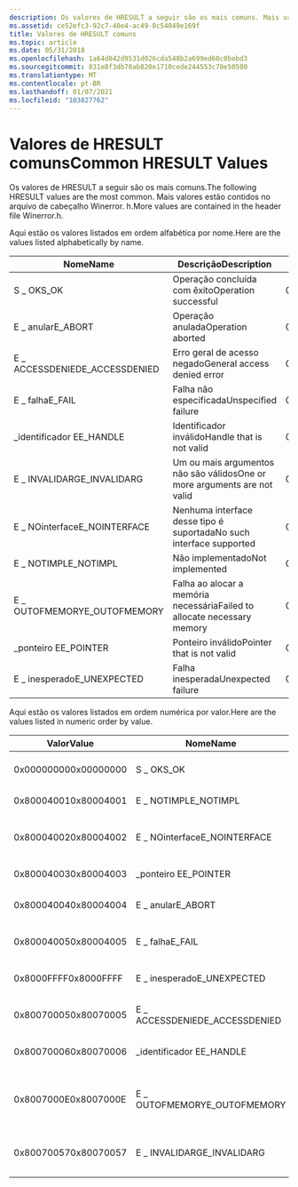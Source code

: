 ```yaml
---
description: Os valores de HRESULT a seguir são os mais comuns. Mais valores estão contidos no arquivo de cabeçalho Winerror. h.
ms.assetid: ce52efc3-92c7-40e4-ac49-0c54049e169f
title: Valores de HRESULT comuns
ms.topic: article
ms.date: 05/31/2018
ms.openlocfilehash: 1a64d042d9531d026cda548b2a699ed60c0bebd3
ms.sourcegitcommit: 831e8f3db78ab820e1710cede244553c70e50500
ms.translationtype: MT
ms.contentlocale: pt-BR
ms.lasthandoff: 01/07/2021
ms.locfileid: "103827762"
---
```

# <a name="common-hresult-values"></a><span data-ttu-id="85037-104">Valores de HRESULT comuns</span><span class="sxs-lookup"><span data-stu-id="85037-104">Common HRESULT Values</span></span>

<span data-ttu-id="85037-105">Os valores de HRESULT a seguir são os mais comuns.</span><span class="sxs-lookup"><span data-stu-id="85037-105">The following HRESULT values are the most common.</span></span> <span data-ttu-id="85037-106">Mais valores estão contidos no arquivo de cabeçalho Winerror. h.</span><span class="sxs-lookup"><span data-stu-id="85037-106">More values are contained in the header file Winerror.h.</span></span>

<span data-ttu-id="85037-107">Aqui estão os valores listados em ordem alfabética por nome.</span><span class="sxs-lookup"><span data-stu-id="85037-107">Here are the values listed alphabetically by name.</span></span>



| <span data-ttu-id="85037-108">Nome</span><span class="sxs-lookup"><span data-stu-id="85037-108">Name</span></span>            | <span data-ttu-id="85037-109">Descrição</span><span class="sxs-lookup"><span data-stu-id="85037-109">Description</span></span>                         | <span data-ttu-id="85037-110">Valor</span><span class="sxs-lookup"><span data-stu-id="85037-110">Value</span></span>      |
|-----------------|-------------------------------------|------------|
| <span data-ttu-id="85037-111">S \_ OK</span><span class="sxs-lookup"><span data-stu-id="85037-111">S\_OK</span></span>           | <span data-ttu-id="85037-112">Operação concluída com êxito</span><span class="sxs-lookup"><span data-stu-id="85037-112">Operation successful</span></span>                | <span data-ttu-id="85037-113">0x00000000</span><span class="sxs-lookup"><span data-stu-id="85037-113">0x00000000</span></span> |
| <span data-ttu-id="85037-114">E \_ anular</span><span class="sxs-lookup"><span data-stu-id="85037-114">E\_ABORT</span></span>        | <span data-ttu-id="85037-115">Operação anulada</span><span class="sxs-lookup"><span data-stu-id="85037-115">Operation aborted</span></span>                   | <span data-ttu-id="85037-116">0x80004004</span><span class="sxs-lookup"><span data-stu-id="85037-116">0x80004004</span></span> |
| <span data-ttu-id="85037-117">E \_ ACCESSDENIED</span><span class="sxs-lookup"><span data-stu-id="85037-117">E\_ACCESSDENIED</span></span> | <span data-ttu-id="85037-118">Erro geral de acesso negado</span><span class="sxs-lookup"><span data-stu-id="85037-118">General access denied error</span></span>         | <span data-ttu-id="85037-119">0x80070005</span><span class="sxs-lookup"><span data-stu-id="85037-119">0x80070005</span></span> |
| <span data-ttu-id="85037-120">E \_ falha</span><span class="sxs-lookup"><span data-stu-id="85037-120">E\_FAIL</span></span>         | <span data-ttu-id="85037-121">Falha não especificada</span><span class="sxs-lookup"><span data-stu-id="85037-121">Unspecified failure</span></span>                 | <span data-ttu-id="85037-122">0x80004005</span><span class="sxs-lookup"><span data-stu-id="85037-122">0x80004005</span></span> |
| <span data-ttu-id="85037-123">\_identificador E</span><span class="sxs-lookup"><span data-stu-id="85037-123">E\_HANDLE</span></span>       | <span data-ttu-id="85037-124">Identificador inválido</span><span class="sxs-lookup"><span data-stu-id="85037-124">Handle that is not valid</span></span>            | <span data-ttu-id="85037-125">0x80070006</span><span class="sxs-lookup"><span data-stu-id="85037-125">0x80070006</span></span> |
| <span data-ttu-id="85037-126">E \_ INVALIDARG</span><span class="sxs-lookup"><span data-stu-id="85037-126">E\_INVALIDARG</span></span>   | <span data-ttu-id="85037-127">Um ou mais argumentos não são válidos</span><span class="sxs-lookup"><span data-stu-id="85037-127">One or more arguments are not valid</span></span> | <span data-ttu-id="85037-128">0x80070057</span><span class="sxs-lookup"><span data-stu-id="85037-128">0x80070057</span></span> |
| <span data-ttu-id="85037-129">E \_ NOinterface</span><span class="sxs-lookup"><span data-stu-id="85037-129">E\_NOINTERFACE</span></span>  | <span data-ttu-id="85037-130">Nenhuma interface desse tipo é suportada</span><span class="sxs-lookup"><span data-stu-id="85037-130">No such interface supported</span></span>         | <span data-ttu-id="85037-131">0x80004002</span><span class="sxs-lookup"><span data-stu-id="85037-131">0x80004002</span></span> |
| <span data-ttu-id="85037-132">E \_ NOTIMPL</span><span class="sxs-lookup"><span data-stu-id="85037-132">E\_NOTIMPL</span></span>      | <span data-ttu-id="85037-133">Não implementado</span><span class="sxs-lookup"><span data-stu-id="85037-133">Not implemented</span></span>                     | <span data-ttu-id="85037-134">0x80004001</span><span class="sxs-lookup"><span data-stu-id="85037-134">0x80004001</span></span> |
| <span data-ttu-id="85037-135">E \_ OUTOFMEMORY</span><span class="sxs-lookup"><span data-stu-id="85037-135">E\_OUTOFMEMORY</span></span>  | <span data-ttu-id="85037-136">Falha ao alocar a memória necessária</span><span class="sxs-lookup"><span data-stu-id="85037-136">Failed to allocate necessary memory</span></span> | <span data-ttu-id="85037-137">0x8007000E</span><span class="sxs-lookup"><span data-stu-id="85037-137">0x8007000E</span></span> |
| <span data-ttu-id="85037-138">\_ponteiro E</span><span class="sxs-lookup"><span data-stu-id="85037-138">E\_POINTER</span></span>      | <span data-ttu-id="85037-139">Ponteiro inválido</span><span class="sxs-lookup"><span data-stu-id="85037-139">Pointer that is not valid</span></span>           | <span data-ttu-id="85037-140">0x80004003</span><span class="sxs-lookup"><span data-stu-id="85037-140">0x80004003</span></span> |
| <span data-ttu-id="85037-141">E \_ inesperado</span><span class="sxs-lookup"><span data-stu-id="85037-141">E\_UNEXPECTED</span></span>   | <span data-ttu-id="85037-142">Falha inesperada</span><span class="sxs-lookup"><span data-stu-id="85037-142">Unexpected failure</span></span>                  | <span data-ttu-id="85037-143">0x8000FFFF</span><span class="sxs-lookup"><span data-stu-id="85037-143">0x8000FFFF</span></span> |



 

<span data-ttu-id="85037-144">Aqui estão os valores listados em ordem numérica por valor.</span><span class="sxs-lookup"><span data-stu-id="85037-144">Here are the values listed in numeric order by value.</span></span>



| <span data-ttu-id="85037-145">Valor</span><span class="sxs-lookup"><span data-stu-id="85037-145">Value</span></span>      | <span data-ttu-id="85037-146">Nome</span><span class="sxs-lookup"><span data-stu-id="85037-146">Name</span></span>            | <span data-ttu-id="85037-147">Descrição</span><span class="sxs-lookup"><span data-stu-id="85037-147">Description</span></span>                         |
|------------|-----------------|-------------------------------------|
| <span data-ttu-id="85037-148">0x00000000</span><span class="sxs-lookup"><span data-stu-id="85037-148">0x00000000</span></span> | <span data-ttu-id="85037-149">S \_ OK</span><span class="sxs-lookup"><span data-stu-id="85037-149">S\_OK</span></span>           | <span data-ttu-id="85037-150">Operação concluída com êxito</span><span class="sxs-lookup"><span data-stu-id="85037-150">Operation successful</span></span>                |
| <span data-ttu-id="85037-151">0x80004001</span><span class="sxs-lookup"><span data-stu-id="85037-151">0x80004001</span></span> | <span data-ttu-id="85037-152">E \_ NOTIMPL</span><span class="sxs-lookup"><span data-stu-id="85037-152">E\_NOTIMPL</span></span>      | <span data-ttu-id="85037-153">Não implementado</span><span class="sxs-lookup"><span data-stu-id="85037-153">Not implemented</span></span>                     |
| <span data-ttu-id="85037-154">0x80004002</span><span class="sxs-lookup"><span data-stu-id="85037-154">0x80004002</span></span> | <span data-ttu-id="85037-155">E \_ NOinterface</span><span class="sxs-lookup"><span data-stu-id="85037-155">E\_NOINTERFACE</span></span>  | <span data-ttu-id="85037-156">Nenhuma interface desse tipo é suportada</span><span class="sxs-lookup"><span data-stu-id="85037-156">No such interface supported</span></span>         |
| <span data-ttu-id="85037-157">0x80004003</span><span class="sxs-lookup"><span data-stu-id="85037-157">0x80004003</span></span> | <span data-ttu-id="85037-158">\_ponteiro E</span><span class="sxs-lookup"><span data-stu-id="85037-158">E\_POINTER</span></span>      | <span data-ttu-id="85037-159">Ponteiro inválido</span><span class="sxs-lookup"><span data-stu-id="85037-159">Pointer that is not valid</span></span>           |
| <span data-ttu-id="85037-160">0x80004004</span><span class="sxs-lookup"><span data-stu-id="85037-160">0x80004004</span></span> | <span data-ttu-id="85037-161">E \_ anular</span><span class="sxs-lookup"><span data-stu-id="85037-161">E\_ABORT</span></span>        | <span data-ttu-id="85037-162">Operação anulada</span><span class="sxs-lookup"><span data-stu-id="85037-162">Operation aborted</span></span>                   |
| <span data-ttu-id="85037-163">0x80004005</span><span class="sxs-lookup"><span data-stu-id="85037-163">0x80004005</span></span> | <span data-ttu-id="85037-164">E \_ falha</span><span class="sxs-lookup"><span data-stu-id="85037-164">E\_FAIL</span></span>         | <span data-ttu-id="85037-165">Falha não especificada</span><span class="sxs-lookup"><span data-stu-id="85037-165">Unspecified failure</span></span>                 |
| <span data-ttu-id="85037-166">0x8000FFFF</span><span class="sxs-lookup"><span data-stu-id="85037-166">0x8000FFFF</span></span> | <span data-ttu-id="85037-167">E \_ inesperado</span><span class="sxs-lookup"><span data-stu-id="85037-167">E\_UNEXPECTED</span></span>   | <span data-ttu-id="85037-168">Falha inesperada</span><span class="sxs-lookup"><span data-stu-id="85037-168">Unexpected failure</span></span>                  |
| <span data-ttu-id="85037-169">0x80070005</span><span class="sxs-lookup"><span data-stu-id="85037-169">0x80070005</span></span> | <span data-ttu-id="85037-170">E \_ ACCESSDENIED</span><span class="sxs-lookup"><span data-stu-id="85037-170">E\_ACCESSDENIED</span></span> | <span data-ttu-id="85037-171">Erro geral de acesso negado</span><span class="sxs-lookup"><span data-stu-id="85037-171">General access denied error</span></span>         |
| <span data-ttu-id="85037-172">0x80070006</span><span class="sxs-lookup"><span data-stu-id="85037-172">0x80070006</span></span> | <span data-ttu-id="85037-173">\_identificador E</span><span class="sxs-lookup"><span data-stu-id="85037-173">E\_HANDLE</span></span>       | <span data-ttu-id="85037-174">Identificador inválido</span><span class="sxs-lookup"><span data-stu-id="85037-174">Handle that is not valid</span></span>            |
| <span data-ttu-id="85037-175">0x8007000E</span><span class="sxs-lookup"><span data-stu-id="85037-175">0x8007000E</span></span> | <span data-ttu-id="85037-176">E \_ OUTOFMEMORY</span><span class="sxs-lookup"><span data-stu-id="85037-176">E\_OUTOFMEMORY</span></span>  | <span data-ttu-id="85037-177">Falha ao alocar a memória necessária</span><span class="sxs-lookup"><span data-stu-id="85037-177">Failed to allocate necessary memory</span></span> |
| <span data-ttu-id="85037-178">0x80070057</span><span class="sxs-lookup"><span data-stu-id="85037-178">0x80070057</span></span> | <span data-ttu-id="85037-179">E \_ INVALIDARG</span><span class="sxs-lookup"><span data-stu-id="85037-179">E\_INVALIDARG</span></span>   | <span data-ttu-id="85037-180">Um ou mais argumentos não são válidos</span><span class="sxs-lookup"><span data-stu-id="85037-180">One or more arguments are not valid</span></span> |



 

 

 



